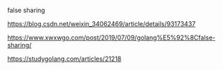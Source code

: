 false sharing

https://blog.csdn.net/weixin_34062469/article/details/93173437

https://www.xwxwgo.com/post/2019/07/09/golang%E5%92%8Cfalse-sharing/

https://studygolang.com/articles/21218

